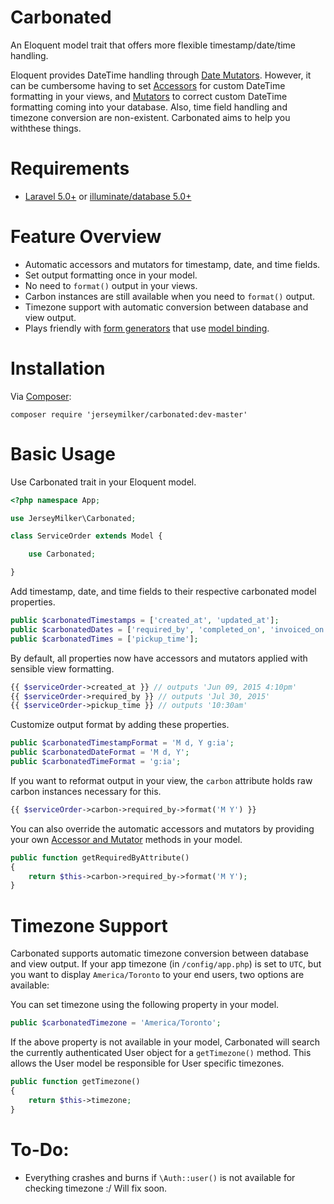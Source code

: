 # Carbonated

An Eloquent model trait that offers more flexible timestamp/date/time handling.

Eloquent provides DateTime handling through [Date Mutators](http://laravel.com/docs/5.1/eloquent-mutators#date-mutators).  However, it can be cumbersome having to set [Accessors](http://laravel.com/docs/5.1/eloquent-mutators#accessors-and-mutators) for custom DateTime formatting in your views, and [Mutators](http://laravel.com/docs/5.1/eloquent-mutators#accessors-and-mutators) to correct custom DateTime formatting coming into your database.  Also, time field handling and timezone conversion are non-existent.  Carbonated aims to help you withthese things.

# Requirements

- [Laravel 5.0+](http://laravel.com) or [illuminate/database 5.0+](https://github.com/illuminate/database/tree/master)

# Feature Overview

- Automatic accessors and mutators for timestamp, date, and time fields.
- Set output formatting once in your model.
- No need to `format()` output in your views.
- Carbon instances are still available when you need to `format()` output.
- Timezone support with automatic conversion between database and view output.
- Plays friendly with [form generators](https://github.com/adamwathan/form) that use [model binding](https://github.com/adamwathan/form#model-binding).

# Installation

Via [Composer](https://getcomposer.org):
```
composer require 'jerseymilker/carbonated:dev-master'
```

# Basic Usage

Use Carbonated trait in your Eloquent model.
```php
<?php namespace App;

use JerseyMilker\Carbonated;

class ServiceOrder extends Model {

    use Carbonated;

}
```

Add timestamp, date, and time fields to their respective carbonated model properties.
```php
public $carbonatedTimestamps = ['created_at', 'updated_at'];
public $carbonatedDates = ['required_by', 'completed_on', 'invoiced_on'];
public $carbonatedTimes = ['pickup_time'];
```

By default, all properties now have accessors and mutators applied with sensible view formatting.
```php
{{ $serviceOrder->created_at }} // outputs 'Jun 09, 2015 4:10pm'
{{ $serviceOrder->required_by }} // outputs 'Jul 30, 2015'
{{ $serviceOrder->pickup_time }} // outputs '10:30am'
```

Customize output format by adding these properties.
```php
public $carbonatedTimestampFormat = 'M d, Y g:ia';
public $carbonatedDateFormat = 'M d, Y';
public $carbonatedTimeFormat = 'g:ia';
```

If you want to reformat output in your view, the `carbon` attribute holds raw carbon instances necessary for this.
```php
{{ $serviceOrder->carbon->required_by->format('M Y') }}
```

You can also override the automatic accessors and mutators by providing your own [Accessor and Mutator](http://laravel.com/docs/5.1/eloquent-mutators#accessors-and-mutators) methods in your model.
```php
public function getRequiredByAttribute()
{
    return $this->carbon->required_by->format('M Y');
}
```

# Timezone Support

Carbonated supports automatic timezone conversion between database and view output.  If your app timezone (in `/config/app.php`) is set to `UTC`, but you want to display `America/Toronto` to your end users, two options are available:

You can set timezone using the following property in your model.
```php
public $carbonatedTimezone = 'America/Toronto';
```

If the above property is not available in your model, Carbonated will search the currently authenticated User object for a `getTimezone()` method.  This allows the User model be responsible for User specific timezones.
```php
public function getTimezone()
{
    return $this->timezone;
}
```

# To-Do:

- Everything crashes and burns if `\Auth::user()` is not available for checking timezone :/  Will fix soon.
